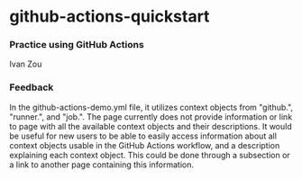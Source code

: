 # github-actions-quickstart
### Practice using GitHub Actions
 Ivan Zou

### Feedback
In the github-actions-demo.yml file, it utilizes context objects from "github.", "runner.", and "job.". The page currently does not provide information or link to page with all the available context objects and their descriptions. It would be useful for new users to be able to easily access information about all context objects usable in the GitHub Actions workflow, and a description explaining each context object. This could be done through a subsection or a link to another page containing this information.
